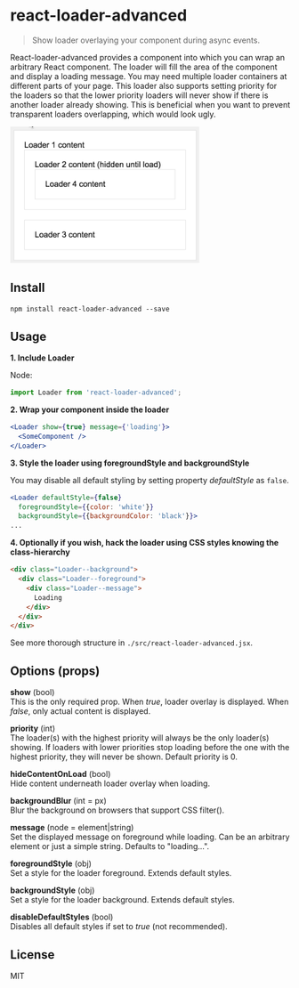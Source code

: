 # react-loader-advanced

> Show loader overlaying your component during async events.

React-loader-advanced provides a component into which you can wrap
an arbitrary React component. The loader will fill the area of the component
and display a loading message. You may need multiple loader containers
at different parts of your page. This loader also supports setting priority
for the loaders so that the lower priority loaders will never show if
there is another loader already showing. This is beneficial when you want to
prevent transparent loaders overlapping, which would look ugly.

<img src="gifs/loader-example.gif" alt="Loader example" width="340" />

## Install

```shell
npm install react-loader-advanced --save
```

## Usage

__1. Include Loader__

Node:
```js
import Loader from 'react-loader-advanced';
```

__2. Wrap your component inside the loader__
```jsx
<Loader show={true} message={'loading'}>
  <SomeComponent />
</Loader>
```
__3. Style the loader using foregroundStyle and backgroundStyle__

You may disable all default styling by setting property
*defaultStyle* as `false`.

```jsx
<Loader defaultStyle={false}
  foregroundStyle={{color: 'white'}}
  backgroundStyle={{backgroundColor: 'black'}}>
...
```

__4. Optionally if you wish, hack the loader using CSS styles
knowing the class-hierarchy__

```html
<div class="Loader--background">
  <div class="Loader--foreground">
    <div class="Loader--message">
      Loading
    </div>
  </div>
</div>
```

See more thorough structure in `./src/react-loader-advanced.jsx`.

## Options (props)

__show__ (bool)
<br>
This is the only required prop.
When _true_, loader overlay is displayed.
When _false_, only actual content is displayed.

__priority__ (int)
<br>
The loader(s) with the highest priority will always be the only loader(s)
showing. If loaders with lower priorities stop loading before the one with
the highest priority, they will never be shown.
Default priority is 0.

__hideContentOnLoad__ (bool)
<br>
Hide content underneath loader overlay when loading.

__backgroundBlur__ (int = px)
<br>
Blur the background on browsers that support CSS filter().

__message__ (node = element|string)
<br>
Set the displayed message on foreground while loading.
Can be an arbitrary element or just a simple string.
Defaults to "loading...".

__foregroundStyle__ (obj)
<br>
Set a style for the loader foreground.
Extends default styles.

__backgroundStyle__ (obj)
<br>
Set a style for the loader background.
Extends default styles.

__disableDefaultStyles__ (bool)
<br>
Disables all default styles if set to _true_ (not recommended).

## License

MIT